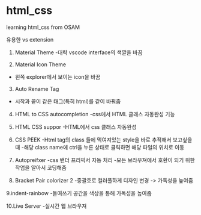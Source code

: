 # html_css
learning html_css from OSAM



유용한 vs extension
1. Material Theme
-대략 vscode interface의 색깔을 바꿈


2. Material Icon Theme
- 왼쪽 explorer에서 보이는 icon을 바꿈

3. Auto Rename Tag
- 시작과 끝이 같은 태그(특히 html)를 같이 바꿔줌

4. HTML to CSS autocompletion
-css에서 HTML 클래스 자동완성 기능

5. HTML CSS suppor
-HTML에서 css 클래스 자동완성

6. CSS PEEK
-Html tag의 class 들에 먹여져있는 style을 바로 추적해서 보고싶을 때
-해당 class name에 ctrl을 누른 상태로 클릭하면 해당 파일의 위치로 이동

7. Autopreifxer
-css 밴더 프리픽서 자동 처리
-모든 브라우져에서 호환이 되기 위한 작업을 알아서 코딩해줌

8. Bracket Pair colorizer 2
-중괄호로 컬러풀하게 디자인 변경 -> 가독성을 높여줌

9.indent-rainbow
-들여쓰기 공간을 색상을 통해 가독성을 높여줌

10.Live Server 
-실시간 웹 브라우져
